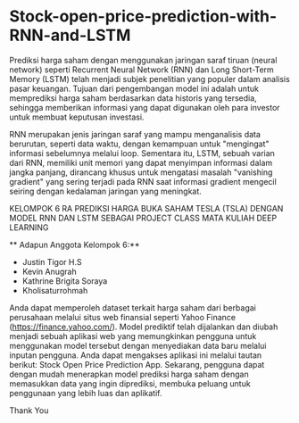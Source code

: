# Stock-open-price-prediction-with-RNN-and-LSTM

Prediksi harga saham dengan menggunakan jaringan saraf tiruan (neural network) seperti Recurrent Neural Network (RNN) dan Long Short-Term Memory (LSTM) telah menjadi subjek penelitian yang populer dalam analisis pasar keuangan. Tujuan dari pengembangan model ini adalah untuk memprediksi harga saham berdasarkan data historis yang tersedia, sehingga memberikan informasi yang dapat digunakan oleh para investor untuk membuat keputusan investasi. 

RNN merupakan jenis jaringan saraf yang mampu menganalisis data berurutan, seperti data waktu, dengan kemampuan untuk "mengingat" informasi sebelumnya melalui loop. Sementara itu, LSTM, sebuah varian dari RNN, memiliki unit memori yang dapat menyimpan informasi dalam jangka panjang, dirancang khusus untuk mengatasi masalah "vanishing gradient" yang sering terjadi pada RNN saat informasi gradient mengecil seiring dengan kedalaman jaringan yang meningkat.

KELOMPOK 6 RA
PREDIKSI HARGA BUKA SAHAM TESLA (TSLA) DENGAN MODEL RNN DAN LSTM SEBAGAI PROJECT CLASS MATA KULIAH DEEP LEARNING

** Adapun Anggota Kelompok 6:**
* Justin Tigor H.S
* Kevin Anugrah
* Kathrine Brigita Soraya             
* Kholisaturrohmah

Anda dapat memperoleh dataset terkait harga saham dari berbagai perusahaan melalui situs web finansial seperti Yahoo Finance (https://finance.yahoo.com/).
Model prediktif telah dijalankan dan diubah menjadi sebuah aplikasi web yang memungkinkan pengguna untuk menggunakan model tersebut dengan menyediakan data baru melalui inputan pengguna. Anda dapat mengakses aplikasi ini melalui tautan berikut: Stock Open Price Prediction App. Sekarang, pengguna dapat dengan mudah menerapkan model prediksi harga saham dengan memasukkan data yang ingin diprediksi, membuka peluang untuk penggunaan yang lebih luas dan aplikatif.

Thank You
